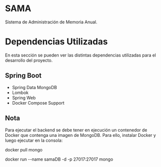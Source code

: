 # SAMA
Sistema de Administración de Memoria Anual.

# Dependencias Utilizadas
En esta sección se pueden ver las distintas dependencias utilizadas para el desarrollo del proyecto.
## Spring Boot
- Spring Data MongoDB
- Lombok
- Spring Web
- Docker Compose Support 

## Nota
Para ejecutar el backend se debe tener en ejecución un contenedor de Docker que contenga una imagen de MongoDB. 
Para ello, instalar Docker y luego ejecutar en la consola:

docker pull mongo

docker run --name samaDB -d -p 27017:27017 mongo

